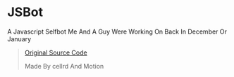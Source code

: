 # JSBot
A Javascript Selfbot Me And A Guy Were Working On Back In December Or January

> [Original Source Code](https://replit.com/@MannyCodes/Narv-Motion-selfbot?v=1)
>
> Made By cellrd And Motion
